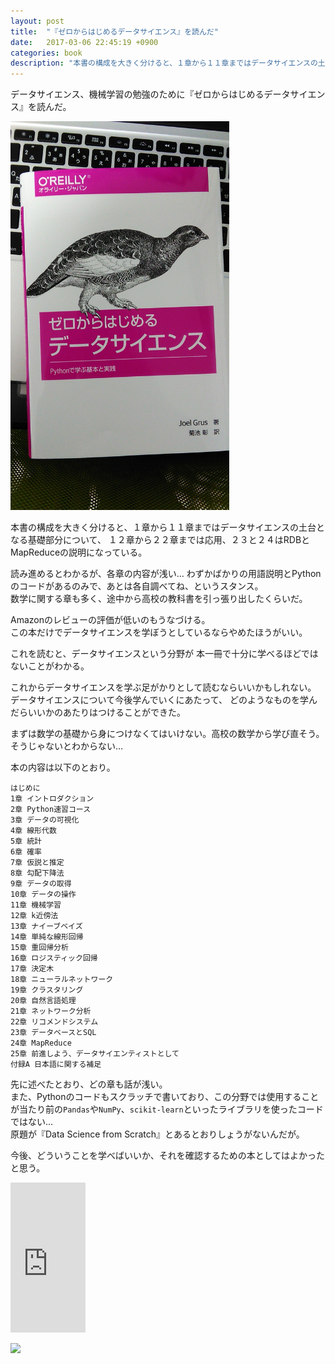 ```yaml
---
layout: post
title:  "『ゼロからはじめるデータサイエンス』を読んだ"
date:   2017-03-06 22:45:19 +0900
categories: book
description: "本書の構成を大きく分けると、１章から１１章まではデータサイエンスの土台となる基礎部分について、１２章から２２章までは応用、２３と２４はRDBとMapReduceの説明になっている。読み進めるとわかるが、各章の内容が浅い…わずかばかりの用語説明とPythonのコードがあるのみで、あとは各自調べてね、というスタンス。数学に関する章も多く、途中から高校の教科書を引っ張り出したくらいだ。"
---
```


データサイエンス、機械学習の勉強のために『ゼロからはじめるデータサイエンス』を読んだ。

<img src="/public/image/20170306/datascience.jpg" alt="datascience" width="350">

本書の構成を大きく分けると、１章から１１章まではデータサイエンスの土台となる基礎部分について、
１２章から２２章までは応用、２３と２４はRDBとMapReduceの説明になっている。

読み進めるとわかるが、各章の内容が浅い…
わずかばかりの用語説明とPythonのコードがあるのみで、あとは各自調べてね、というスタンス。  
数学に関する章も多く、途中から高校の教科書を引っ張り出したくらいだ。  

Amazonのレビューの評価が低いのもうなづける。  
この本だけでデータサイエンスを学ぼうとしているならやめたほうがいい。  

これを読むと、データサイエンスという分野が
本一冊で十分に学べるほどではないことがわかる。

これからデータサイエンスを学ぶ足がかりとして読むならいいかもしれない。
データサイエンスについて今後学んでいくにあたって、
どのようなものを学んだらいいかのあたりはつけることができた。

まずは数学の基礎から身につけなくてはいけない。高校の数学から学び直そう。  
そうじゃないとわからない…

本の内容は以下のとおり。
```
はじめに
1章 イントロダクション
2章 Python速習コース
3章 データの可視化
4章 線形代数
5章 統計
6章 確率
7章 仮説と推定
8章 勾配下降法
9章 データの取得
10章 データの操作
11章 機械学習
12章 k近傍法
13章 ナイーブベイズ
14章 単純な線形回帰
15章 重回帰分析
16章 ロジスティック回帰
17章 決定木
18章 ニューラルネットワーク
19章 クラスタリング
20章 自然言語処理
21章 ネットワーク分析
22章 リコメンドシステム
23章 データベースとSQL
24章 MapReduce
25章 前進しよう、データサイエンティストとして
付録A 日本語に関する補足
```

先に述べたとおり、どの章も話が浅い。  
また、Pythonのコードもスクラッチで書いており、この分野では使用することが当たり前の`Pandas`や`NumPy`、`scikit-learn`といったライブラリを使ったコードではない…  
原題が『Data Science from Scratch』とあるとおりしょうがないんだが。

今後、どういうことを学べばいいか、それを確認するための本としてはよかったと思う。

<iframe style="width:120px;height:240px;" marginwidth="0" marginheight="0" scrolling="no" frameborder="0" src="https://rcm-fe.amazon-adsystem.com/e/cm?ref=qf_sp_asin_til&t=pinekta01-22&m=amazon&o=9&p=8&l=as1&IS1=1&detail=1&asins=4873117860&linkId=9cf94a649987db0f90d2f5e7011715a7&bc1=ffffff&lt1=_blank&fc1=333333&lc1=0066c0&bg1=ffffff&f=ifr">
    </iframe>

<a target="_blank"  href="https://www.amazon.co.jp/gp/product/4873117860/ref=as_li_tl?ie=UTF8&camp=247&creative=1211&creativeASIN=4873117860&linkCode=as2&tag=pinekta01-22&linkId=c15da99ed208f8e107b1b845efd178dc"><img border="0" src="//ws-fe.amazon-adsystem.com/widgets/q?_encoding=UTF8&MarketPlace=JP&ASIN=4873117860&ServiceVersion=20070822&ID=AsinImage&WS=1&Format=_SL250_&tag=pinekta01-22" ></a><img src="//ir-jp.amazon-adsystem.com/e/ir?t=pinekta01-22&l=am2&o=9&a=4873117860" width="1" height="1" border="0" alt="" style="border:none !important; margin:0px !important;" />
